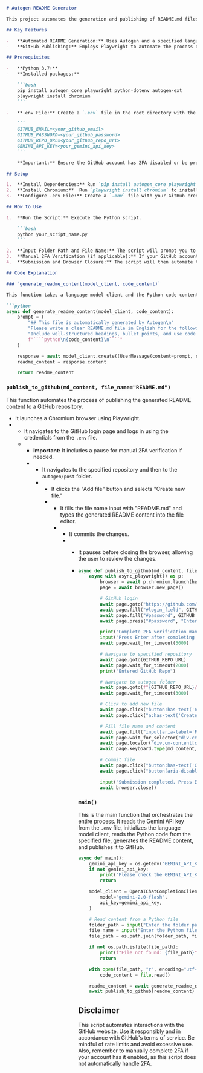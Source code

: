 ```markdown
# Autogen README Generator

This project automates the generation and publishing of README.md files for Python code using Autogen and Playwright. It leverages a language model to create the README content and then uses Playwright to automatically publish the README to a specified GitHub repository.

## Key Features

-   **Automated README Generation:** Uses Autogen and a specified language model (Gemini) to generate README.md content based on the provided Python code.
-   **GitHub Publishing:** Employs Playwright to automate the process of logging into GitHub, navigating to a specified repository, creating a new file (README.md), and committing the changes.

## Prerequisites

-   **Python 3.7+**
-   **Installed packages:**

    ```bash
    pip install autogen_core playwright python-dotenv autogen-ext
    playwright install chromium
    ```

-   **.env File:** Create a `.env` file in the root directory with the following variables:

    ```
    GITHUB_EMAIL=<your_github_email>
    GITHUB_PASSWORD=<your_github_password>
    GITHUB_REPO_URL=<your_github_repo_url>
    GEMINI_API_KEY=<your_gemini_api_key>
    ```

    **Important:** Ensure the GitHub account has 2FA disabled or be prepared to manually complete 2FA during execution.

## Setup

1.  **Install Dependencies:** Run `pip install autogen_core playwright python-dotenv autogen-ext` to install the required Python packages.
2.  **Install Chromium:**  Run `playwright install chromium` to install the Chromium browser needed by Playwright.
3.  **Configure .env File:** Create a `.env` file with your GitHub credentials and Gemini API key.  Replace the placeholder values with your actual credentials.

## How to Use

1.  **Run the Script:** Execute the Python script.

    ```bash
    python your_script_name.py
    ```

2.  **Input Folder Path and File Name:** The script will prompt you to enter the folder path and the name of the Python file for which you want to generate a README.
3.  **Manual 2FA Verification (if applicable):** If your GitHub account has 2FA enabled, the script will pause and prompt you to manually complete the 2FA verification in the opened browser window.  Press Enter in the terminal after completing the verification.
4.  **Submission and Browser Closure:** The script will then automate the creation of the README.md file in your specified GitHub repository. After submission, the script will pause. Press enter to close the browser.

## Code Explanation

### `generate_readme_content(model_client, code_content)`

This function takes a language model client and the Python code content as input. It constructs a prompt asking the model to generate a clear and concise README.md file.  The function returns the generated README content.

```python
async def generate_readme_content(model_client, code_content):
    prompt = (
        "## This file is automatically generated by Autogen\n"
        "Please write a clear README.md file in English for the following Python code. "
        "Include well-structured headings, bullet points, and use code blocks to enhance readability, only key point and using method of code:\n\n"
        f"````python\n{code_content}\n````"
    )

    response = await model_client.create([UserMessage(content=prompt, source="user")])
    readme_content = response.content

    return readme_content
```

### `publish_to_github(md_content, file_name="README.md")`

This function automates the process of publishing the generated README content to a GitHub repository.

-   It launches a Chromium browser using Playwright.
-   -   It navigates to the GitHub login page and logs in using the credentials from the `.env` file.
    -   -   **Important:** It includes a pause for manual 2FA verification if needed.
        -   -   It navigates to the specified repository and then to the `autogen/post` folder.
            -   -   It clicks the "Add file" button and selects "Create new file."
                -   -   It fills the file name input with "README.md" and types the generated README content into the file editor.
                    -   -   It commits the changes.
                        -   -   It pauses before closing the browser, allowing the user to review the changes.
                         
                            -   ```python
                                async def publish_to_github(md_content, file_name="README.md"):
                                    async with async_playwright() as p:
                                        browser = await p.chromium.launch(headless=False)
                                        page = await browser.new_page()

                                        # GitHub login
                                        await page.goto("https://github.com/login")
                                        await page.fill("#login_field", GITHUB_EMAIL)
                                        await page.fill("#password", GITHUB_PASSWORD)
                                        await page.press("#password", "Enter")

                                        print("Complete 2FA verification manually:")
                                        input("Press Enter after completing 2FA verification...")
                                        await page.wait_for_timeout(3000)

                                        # Navigate to specified repository
                                        await page.goto(GITHUB_REPO_URL)
                                        await page.wait_for_timeout(2000)
                                        print("Entered GitHub Repo")

                                        # Navigate to autogen folder
                                        await page.goto(f"{GITHUB_REPO_URL}/tree/main/autogen/post")
                                        await page.wait_for_timeout(3000)

                                        # Click to add new file
                                        await page.click("button:has-text('Add file')")
                                        await page.click("a:has-text('Create new file')")

                                        # Fill file name and content
                                        await page.fill("input[aria-label='File name']", file_name)
                                        await page.wait_for_selector("div.cm-content[contenteditable='true']")
                                        await page.locator("div.cm-content[contenteditable='true']").click()
                                        await page.keyboard.type(md_content, delay=50)

                                        # Commit file
                                        await page.click("button:has-text('Commit changes...')")
                                        await page.click("button[aria-disabled='false']:has-text('Commit changes')")

                                        input("Submission completed. Press Enter to close the browser...")
                                        await browser.close()
                                ```

                                ### `main()`

                                This is the main function that orchestrates the entire process.  It reads the Gemini API key from the `.env` file, initializes the language model client, reads the Python code from the specified file, generates the README content, and publishes it to GitHub.

                                ```python
                                async def main():
                                    gemini_api_key = os.getenv("GEMINI_API_KEY")
                                    if not gemini_api_key:
                                        print("Please check the GEMINI_API_KEY in the .env file.")
                                        return

                                    model_client = OpenAIChatCompletionClient(
                                        model="gemini-2.0-flash",
                                        api_key=gemini_api_key,
                                    )

                                    # Read content from a Python file
                                    folder_path = input("Enter the folder path: ").strip()
                                    file_name = input("Enter the Python file name (e.g. main.py): ").strip()
                                    file_path = os.path.join(folder_path, file_name)

                                    if not os.path.isfile(file_path):
                                        print(f"File not found: {file_path}")
                                        return

                                    with open(file_path, "r", encoding="utf-8") as file:
                                        code_content = file.read()

                                    readme_content = await generate_readme_content(model_client, code_content)
                                    await publish_to_github(readme_content)
                                ```

                                ## Disclaimer

                                This script automates interactions with the GitHub website. Use it responsibly and in accordance with GitHub's terms of service.  Be mindful of rate limits and avoid excessive use. Also, remember to manually complete 2FA if your account has it enabled, as this script does not automatically handle 2FA.
                                ```
